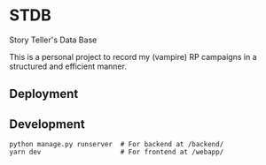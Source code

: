 # STDB
Story Teller's Data Base

This is a personal project to record my (vampire) RP campaigns in a structured and efficient manner.

## Deployment


## Development
```shell
python manage.py runserver  # For backend at /backend/
yarn dev                    # For frontend at /webapp/
```